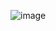 ![image](https://user-images.githubusercontent.com/101562511/161397585-4b155522-214e-4cfb-a831-466cc7605aa3.png)

